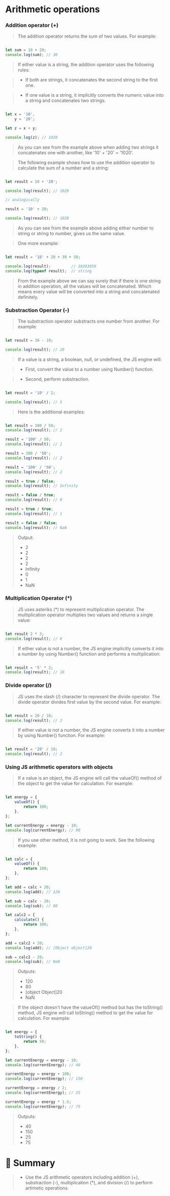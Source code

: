 # Arithmetic operations

### Addition operator (+)

> The addition operator returns the sum of two values. For example:

```js

let sum = 10 + 20;
console.log(sum); // 30

```

> If either value is a string, the addition operator uses the following rules:

> - If both are strings, it concatenates the second string to the first one.

> - If one value is a string, it implicitly converts the numeric value into a string and concatenates two strings.

```js

let x = '10',
    y = '20';

let z = x + y;

console.log(z); // 1020

```

> As you can see from the example above when adding two strings it concatenates one with another, like '10' + '20'  = '1020'.

> The following example shows how to use the addition operator to calculate the sum of a number and a string:

```js

let result = 10 + '20';

console.log(result); // 1020

// analogically

result = '10' + 20;

console.log(result); // 1020

```

> As you can see from the example above adding either number to string or string to number, gives us the same value.

> One more example: 

```js

let result = '10' + 20 + 30 + 50;

console.log(result);         // 10203050
console.log(typeof result);  // string

```

> From the example above we can say surely that if there is one string in addition operation, all the values will be concatenated. Which means every value will be converted into a string and concatenated definitely.

### Substraction Operator (-)

> The substraction operator substracts one number from another. For example:

```js

let result = 30 - 10;

console.log(result); // 20

```

> If a value is a string, a boolean, null, or undefined, the JS engine will:

> - First, convert the value to a number using Number() function.

> - Second, perform substraction.

```js

let result = '10' / 2;

console.log(result); // 5

```

> Here is the additional examples:

```js

let result = 100 / 50;
console.log(result); // 2

result = '100' / 50;
console.log(result); // 2

result = 100 / '50';
console.log(result); // 2

result = '100' / '50';
console.log(result); // 2

result = true / false;
console.log(result); // Infinity

result = false / true;
console.log(result); // 0

result = true / true;
console.log(result); // 1

result = false / false;
console.log(result); // NaN

```

> Output:
> - 2
> - 2
> - 2
> - 2
> - Infinity
> - 0
> - 1
> - NaN

### Multiplication Operator (*)

> JS uses asteriks (*) to represent multiplication operator. The multiplication operator multiplies two values and returns a single value:

```js

let result 2 * 3;
console.log(result); // 6

```

> If either value is not a number, the JS engine implicitly converts it into a number by using Number() function and performs a multiplication:

```js

let result = '5' * 2;
console.log(result); // 10

```

### Divide operator (/)

> JS uses the slash (/) character to represent the divide operator. The divide operator divides first value by the second value. For example:

```js

let result = 20 / 10;
console.log(result); // 2

```

> If either value is not a number, the JS engine converts it into a number by using Number() function. For example:

```js

let result = '20' / 10;
console.log(result); // 2

```

### Using JS arithmetic operators with objects

> If a value is an object, the JS engine will call the valueOf() method of the object to get the value for calculation. For example:

```js

let energy = {
    valueOf() {
        return 100;
    },
};

let currentEnergy = energy - 10;
console.log(currentEnergy); // 90

```

> If you use other method, it is not going to work. See the following example:

```js

let calc = {
    valueOf() {
        return 100;
    },
};

let add = calc + 20;
console.log(add); // 120

let sub = calc - 20;
console.log(sub); // 80

let calc2 = {
    calculate() {
        return 100;
    },
};

add = calc2 + 20;
console.log(add); // [Object object]20

sub = calc2 - 20;
console.log(sub); // NaN

```

> Outputs:
> - 120
> - 80
> - [object Object]20
> - NaN


> If the object doesn't have the valueOf() method but has the toString() method, JS engine will call toString() method to get the value for calculation. For example:

```js

let energy = {
    toString() {
        return 50;
    },
};

let currentEnergy = energy - 10;
console.log(currentEnergy); // 40

currentEnergy = energy + 100;
console.log(currentEnergy); // 150

currentEnergy = energy / 2;
console.log(currentEnergy); // 25

currentEnergy = energy * 1.5;
console.log(currentEnergy); // 75

```

> Outputs:
> - 40
> - 150
> - 25
> - 75


# :memo: Summary

> - Use the JS arithmetic operators including addition (+), substraction (-), multiplication (*), and division (/) to perform artimetic operations.

